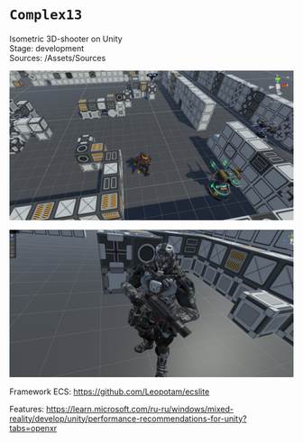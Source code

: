 # `Complex13`
Isometric 3D-shooter on Unity    
Stage: development  
Sources: /Assets/Sources  

![prototype_screen](https://github.com/Tessecrack/Complex13/blob/master/Assets/Screenshots/TestLocation.png)

![main_hero_screen](https://github.com/Tessecrack/Complex13/blob/master/Assets/Screenshots/NewMainHeroRenegade.png)
  
Framework ECS:
https://github.com/Leopotam/ecslite
  
Features:
https://learn.microsoft.com/ru-ru/windows/mixed-reality/develop/unity/performance-recommendations-for-unity?tabs=openxr
